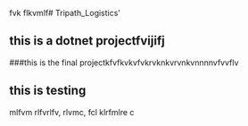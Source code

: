 fvk flkvmlf# Tripath_Logistics'

## this is a dotnet projectfvijifj


###this is the final projectkfvfkvkvfvkrvknkvrvnkvnnnnvfvvflv
## this is testing 
mlfvm
rlfvrlfv,
rlvmc, fcl
klrfmlre
c 
